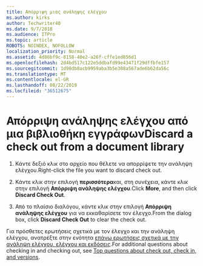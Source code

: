 ```yaml
---
title: Απόρριψη μιας ανάληψης ελέγχου
ms.author: kirks
author: Techwriter40
ms.date: 9/7/2018
ms.audience: ITPro
ms.topic: article
ROBOTS: NOINDEX, NOFOLLOW
localization_priority: Normal
ms.assetid: 4d86bf9c-8158-40e2-a26f-cffe1ed856d1
ms.openlocfilehash: 2d4bd517c122e5ddbafd99e43471f29dffbfe157
ms.sourcegitcommit: 1d98db8acb9959aba3b5e308a567ade6b62da56c
ms.translationtype: MT
ms.contentlocale: el-GR
ms.lasthandoff: 08/22/2019
ms.locfileid: "36512675"
---
```

# <a name="discard-a-check-out-from-a-document-library"></a><span data-ttu-id="0925a-102">Απόρριψη ανάληψης ελέγχου από μια βιβλιοθήκη εγγράφων</span><span class="sxs-lookup"><span data-stu-id="0925a-102">Discard a check out from a document library</span></span>

1. <span data-ttu-id="0925a-103">Κάντε δεξιό κλικ στο αρχείο που θέλετε να απορρίψετε την ανάληψη ελέγχου.</span><span class="sxs-lookup"><span data-stu-id="0925a-103">Right-click the file you want to discard check out.</span></span>
    
2. <span data-ttu-id="0925a-104">Κάντε κλικ στην επιλογή **περισσότερα**και, στη συνέχεια, κάντε κλικ στην επιλογή **Απόρριψη ανάληψης ελέγχου**.</span><span class="sxs-lookup"><span data-stu-id="0925a-104">Click **More**, and then click **Discard Check Out**.</span></span> 
    
3. <span data-ttu-id="0925a-105">Από το πλαίσιο διαλόγου, κάντε κλικ στην επιλογή **Απόρριψη ανάληψης ελέγχου** για να εκκαθαρίσετε τον έλεγχο.</span><span class="sxs-lookup"><span data-stu-id="0925a-105">From the dialog box, click **Discard Check Out** to clear the check out.</span></span> 
    
<span data-ttu-id="0925a-106">Για πρόσθετες ερωτήσεις σχετικά με τον έλεγχο και την ανάληψη ελέγχου, ανατρέξτε στην ενότητα [επάνω ερωτήσεις σχετικά με την ανάληψη ελέγχου, ελέγχου και εκδόσεις](https://go.microsoft.com/fwlink/?linkid=2018786).</span><span class="sxs-lookup"><span data-stu-id="0925a-106">For additional questions about checking in and checking out, see [Top questions about check out, check in, and versions](https://go.microsoft.com/fwlink/?linkid=2018786).</span></span>
  

